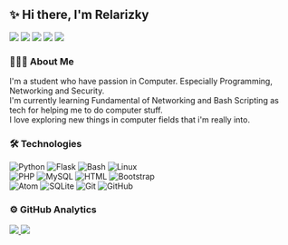 ## ✨ Hi there, I'm Relarizky 

<a href="https://facebook.com/farel.py"><img src="https://img.shields.io/badge/-Relarizky-1877F2?style=flat&logo=Facebook&logoColor=white"/></a>
<a href="https://instagram.com/farel.py"><img src="https://img.shields.io/badge/-@farel.py_-E4405F?style=flat&logo=Instagram&logoColor=white"/></a>
<a href="https://www.linkedin.com/in/farel-ar/"><img src="https://img.shields.io/badge/-Farel Ananda Rizky-0077B5?style=flat&logo=Linkedin&logoColor=white"/></a>
<a href="https://github.com/relarizky"><img src="https://img.shields.io/github/followers/relarizky?style=social"></a>
<a href="https://github.com/relarizky"><img src="https://img.shields.io/github/stars/relarizky?style=social"></a>

### 👨🏻‍💻 About Me

I'm a student who have passion in Computer. Especially Programming, Networking and Security.\
I'm currently learning Fundamental of Networking and Bash Scripting as tech for helping me to do computer stuff.\
I love exploring new things in computer fields that i'm really into.

### 🛠 Technologies
![Python](https://img.shields.io/badge/-Python-05122A?style=flat&logo=python)
![Flask](https://img.shields.io/badge/-Flask-05122A?style=flat&logo=flask)
![Bash](https://img.shields.io/badge/-Bash-05122A?style=flat&logo=gnu-bash)
![Linux](https://img.shields.io/badge/-Linux-05122A?style=flat&logo=linux)\
![PHP](https://img.shields.io/badge/-PHP-05122A?style=flat&logo=php)
![MySQL](https://img.shields.io/badge/-MySQL-05122A?style=flat&logo=mysql)
![HTML](https://img.shields.io/badge/-HTML-05122A?style=flat&logo=html5)
![Bootstrap](https://img.shields.io/badge/-Bootstrap-05122A?style=flat&logo=bootstrap)\
![Atom](https://img.shields.io/badge/-Atom-05122A?style=flat&logo=atom)
![SQLite](https://img.shields.io/badge/-SQLite-05122A?style=flat&logo=sqlite)
![Git](https://img.shields.io/badge/-Git-05122A?style=flat&logo=git)
![GitHub](https://img.shields.io/badge/-GitHub-05122A?style=flat&logo=github)

### ⚙️ GitHub Analytics
<a href="https://github.com/anuraghazra/github-readme-stats">
  <img src="https://github-readme-stats.vercel.app/api?username=relarizky&show_icons=True">
  <img src="https://github-readme-stats.vercel.app/api/top-langs/?username=relarizky&layout=compact">
</a>
